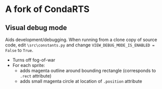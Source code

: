 # A fork of CondaRTS

## Visual debug mode

Aids development/debugging. When running from a clone copy of source code,
edit `\src\constants.py` and change `VIEW_DEBUG_MODE_IS_ENABLED = False` to `True`.

- Turns off fog-of-war
- For each sprite:
  - adds magenta outline around bounding rectangle (corresponds to `.rect` attribute)
  - adds small magenta circle at location of `.position` attribute 
